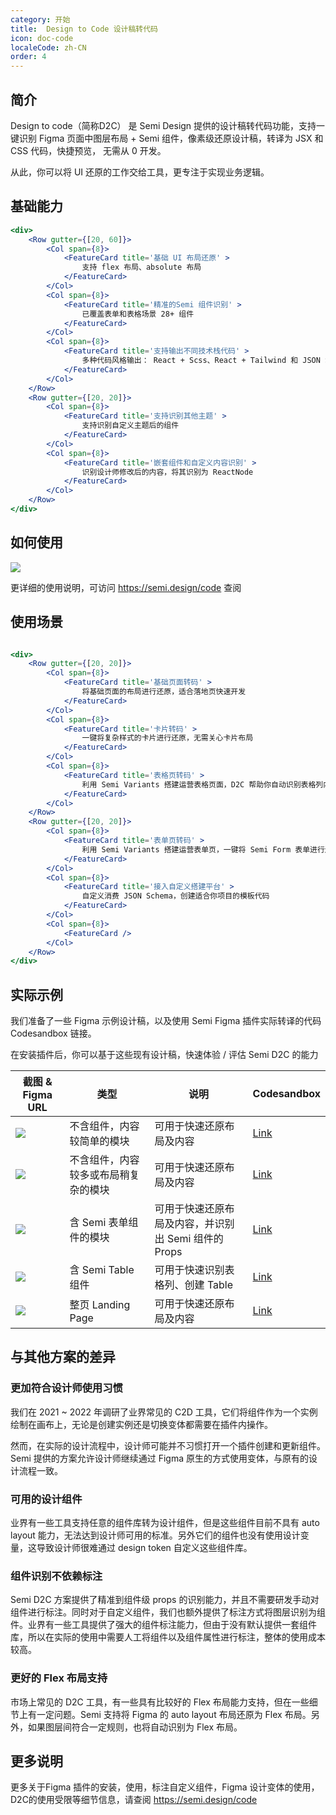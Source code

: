 ```yaml
---
category: 开始
title:  Design to Code 设计稿转代码
icon: doc-code
localeCode: zh-CN
order: 4
---
```


## 简介

Design to code（简称D2C） 是 Semi Design 提供的设计稿转代码功能，支持一键识别 Figma 页面中图层布局 + Semi 组件，像素级还原设计稿，转译为 JSX 和 CSS 代码，快捷预览，
无需从 0 开发。

从此，你可以将 UI 还原的工作交给工具，更专注于实现业务逻辑。

## 基础能力

```jsx
<div>
    <Row gutter={[20, 60]}>
        <Col span={8}>
            <FeatureCard title='基础 UI 布局还原' >
                支持 flex 布局、absolute 布局
            </FeatureCard>
        </Col>
        <Col span={8}>
            <FeatureCard title='精准的Semi 组件识别' >
                已覆盖表单和表格场景 28+ 组件
            </FeatureCard>
        </Col>
        <Col span={8}>
            <FeatureCard title='支持输出不同技术栈代码' >
                多种代码风格输出： React + Scss、React + Tailwind 和 JSON Schema
            </FeatureCard>
        </Col>
    </Row>
    <Row gutter={[20, 20]}>
        <Col span={8}>
            <FeatureCard title='支持识别其他主题' >
                支持识别自定义主题后的组件
            </FeatureCard>
        </Col>
        <Col span={8}>
            <FeatureCard title='嵌套组件和自定义内容识别' >
                识别设计师修改后的内容，将其识别为 ReactNode
            </FeatureCard>
        </Col>
    </Row>
</div>
```

## 如何使用


![](https://lf3-files.qingfuwucdn.net/obj/inspirecloud-file/baas/tt38q7/82069cd816533f91_1676604095341.png)

更详细的使用说明，可访问 <a href="/code" target="_blank">https://semi.design/code</a> 查阅


## 使用场景
```jsx

<div>
    <Row gutter={[20, 20]}>
        <Col span={8}>
            <FeatureCard title='基础页面转码' >
                将基础页面的布局进行还原，适合落地页快速开发
            </FeatureCard>
        </Col>
        <Col span={8}>
            <FeatureCard title='卡片转码' >
                一键将复杂样式的卡片进行还原，无需关心卡片布局
            </FeatureCard>
        </Col>
        <Col span={8}>
            <FeatureCard title='表格页转码' >
                利用 Semi Variants 搭建运营表格页面，D2C 帮助你自动识别表格列内容
            </FeatureCard>
        </Col>
    </Row>
    <Row gutter={[20, 20]}>
        <Col span={8}>
            <FeatureCard title='表单页转码' >
                利用 Semi Variants 搭建运营表单页，一键将 Semi Form 表单进行还原
            </FeatureCard>
        </Col>
        <Col span={8}>
            <FeatureCard title='接入自定义搭建平台' >
                自定义消费 JSON Schema，创建适合你项目的模板代码
            </FeatureCard>
        </Col>
        <Col span={8}>
            <FeatureCard />
        </Col>
    </Row>
</div>
```

## 实际示例

我们准备了一些 Figma 示例设计稿，以及使用 Semi Figma 插件实际转译的代码 Codesandbox 链接。   

在安装插件后，你可以基于这些现有设计稿，快速体验 / 评估 Semi D2C 的能力


| 截图 & Figma URL                                                                                                                                                                                                                                                                                                                               | 类型                                | 说明                                                | Codesandbox                                                                                  |
|------------------------------------------------------------------------------------------------------------------------------------------------------------------------------------------------------------------------------------------------------------------------------------------------------------------------------------------------|-----------------------------------|---------------------------------------------------|----------------------------------------------------------------------------------------------|
| <a href='https://www.figma.com/file/TlLeWouyImYUexTmhdLiIn/D2C-Getting-Start-Demo?node-id=5%3A2092' target="_blank" rel="noreferrer noopener"><img src='https://lf3-static.bytednsdoc.com/obj/eden-cn/ptlz_zlp/ljhwZthlaukjlkulzlp/semi-linker/simple-demo-1.jpg' style="{ width:  400px }" /></a>                                               | 不含组件，内容较简单的模块           | 可用于快速还原布局及内容                            | <a href='https://codesandbox.io/s/w1z9yx' target="_blank" rel="noreferrer noopener">Link</a> |
| <a href='https://www.figma.com/file/TlLeWouyImYUexTmhdLiIn/D2C-Getting-Start-Demo?node-id=1%3A275' target="_blank" rel="noreferrer noopener"><img src='https://lf3-files.qingfuwucdn.net/obj/inspirecloud-file/baas/tt38q7/2468f1c4f1756bc0_1676603194364.png' style="{ width:  400px }" /></a>                                                  | 不含组件，内容较多或布局稍复杂的模块 | 可用于快速还原布局及内容                            | <a href='https://codesandbox.io/s/905ncn' target="_blank" rel="noreferrer noopener">Link</a> |
| <a href='https://www.figma.com/file/TlLeWouyImYUexTmhdLiIn/D2C-Getting-Start-Demo%EF%BC%88Figma-Community%EF%BC%89?node-id=419%3A90854&t=PMnGQ3VQIoGQZZPl-4' target="_blank"><img src='https://lf3-static.bytednsdoc.com/obj/eden-cn/ptlz_zlp/ljhwZthlaukjlkulzlp/semi-linker/semi-code-site/Simple Form.png' style="{ width:  400px }"/></a>    | 含 Semi 表单组件的模块              | 可用于快速还原布局及内容，并识别出 Semi 组件的 Props | <a href='https://codesandbox.io/s/nzsf0j' target="_blank">Link</a>                           |
| <a href='https://www.figma.com/file/TlLeWouyImYUexTmhdLiIn/D2C-Getting-Start-Demo%EF%BC%88Figma-Community%EF%BC%89?node-id=419%3A128959&t=PMnGQ3VQIoGQZZPl-4' target="_blank"><img src='https://lf3-static.bytednsdoc.com/obj/eden-cn/ptlz_zlp/ljhwZthlaukjlkulzlp/semi-linker/semi-code-site/Simple Table.png' style="{ width:  400px }" /></a> | 含 Semi Table 组件                  | 可用于快速识别表格列、创建 Table                     | <a href='https://codesandbox.io/s/happy-browser-dt34sr' target="_blank">Link</a>             |
| <a href='https://www.figma.com/file/TlLeWouyImYUexTmhdLiIn/D2C-Getting-Start-Demo?node-id=1%3A276' target="_blank" rel="noreferrer noopener"><img src='https://lf3-static.bytednsdoc.com/obj/eden-cn/ptlz_zlp/ljhwZthlaukjlkulzlp/semi-linker/d2c-landing-example.png' style="{ width:  400px }" /></a>                                          | 整页 Landing Page                   | 可用于快速还原布局及内容                            | <a href='https://codesandbox.io/s/cvhhqt' target="_blank" rel="noreferrer noopener">Link</a> |

## 与其他方案的差异

### 更加符合设计师使用习惯

我们在 2021 ~ 2022 年调研了业界常见的 C2D 工具，它们将组件作为一个实例绘制在画布上，无论是创建实例还是切换变体都需要在插件内操作。

然而，在实际的设计流程中，设计师可能并不习惯打开一个插件创建和更新组件。Semi 提供的方案允许设计师继续通过 Figma 原生的方式使用变体，与原有的设计流程一致。

### 可用的设计组件

业界有一些工具支持任意的组件库转为设计组件，但是这些组件目前不具有 auto layout 能力，无法达到设计师可用的标准。另外它们的组件也没有使用设计变量，这导致设计师很难通过 design token 自定义这些组件库。

### 组件识别不依赖标注

Semi D2C 方案提供了精准到组件级 props 的识别能力，并且不需要研发手动对组件进行标注。同时对于自定义组件，我们也额外提供了标注方式将图层识别为组件。业界有一些工具提供了强大的组件标注能力，但由于没有默认提供一套组件库，所以在实际的使用中需要人工将组件以及组件属性进行标注，整体的使用成本较高。

### 更好的 Flex 布局支持

市场上常见的 D2C 工具，有一些具有比较好的 Flex 布局能力支持，但在一些细节上有一定问题。Semi 支持将 Figma 的 auto layout 布局还原为 Flex 布局。另外，如果图层间符合一定规则，也将自动识别为 Flex 布局。


## 更多说明
更多关于Figma 插件的安装，使用，标注自定义组件，Figma 设计变体的使用，D2C的使用受限等细节信息，请查阅 https://semi.design/code
